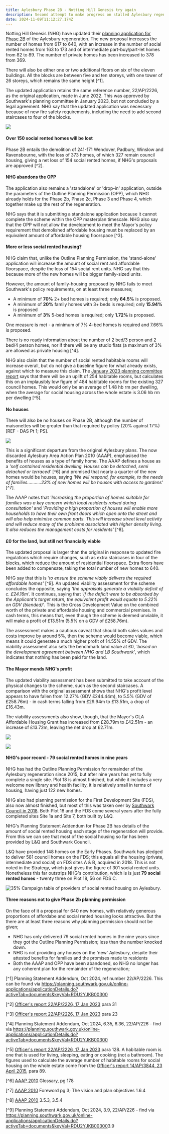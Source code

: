 ```yaml
---
title: Aylesbury Phase 2B - Notting Hill Genesis try again
description: Second attempt to make progress on stalled Aylesbury regeneration
date: 2024-11-09T11:12:27.174Z
---
```

Notting Hill Genesis (NHG) have updated their [planning application for Phase 2B](https://planning.southwark.gov.uk/online-applications/applicationDetails.do?activeTab=documents&keyVal=RDU2YJKB00300) of the Aylesbury regeneration.  The new proposal increases the number of homes from 617 to 640, with an increase in the number of social rented homes from 163 to 173 and of intermediate part-buy/part-let homes from 82 to 89.  The number of private homes has been increased to 378 from 369.

There will also be either one or two additional floors on six of the eleven buildings. All the blocks are between five and ten storeys, with one tower of 26 storeys, which remains the same height [^1].

The updated application retains the same reference number, 22/AP/2226, as the original application, made in June 2022.  This was approved by Southwark's planning committee in January 2023, but not concluded by a legal agreement.  NHG say that the updated application was necessary because of new fire safety requirements, including the need to add second staircases to four of the blocks.

![](img/22_ap_2226-design_and_access_statement__part_15_.-3521594.pdf-adobe-acrobat-reader-64-bit-09_11_2024-16_32_16.png)

#### Over 150 social rented homes will be lost

Phase 2B entails the demolition of 241-171 Wendover, Padbury, Winslow and Ravensbourne, with the loss of 373 homes, of which 327 remain council housing, giving a net loss of 154 social rented homes, if NHG's proposals are approved [^2].

#### NHG abandons the OPP

The application also remains a 'standalone' or 'drop-in' application, outside the parameters of the Outline Planning Permission (OPP), which NHG already holds for the Phase 2b, Phase 2c, Phase 3 and Phase 4, which together make up the rest of the regeneration.

NHG says that it is submitting a standalone application because it cannot complete the scheme within the OPP masterplan timescale.  NHG also say that the OPP will not allow the development to meet the Mayor's policy requirement that demolished affordable housing must be replaced by an equivalent amount of affordable housing floorspace [^3].

#### More or less social rented housing?

NHG claim that, unlike the Outline Planning Permission, the 'stand-alone' application will increase the amount of social rent and affordable floorspace, despite the loss of 154 social rent units.  NHG say that this because more of the new homes will be bigger family-sized units.  

However, the amount of family-housing proposed by NHG fails to meet Southwark's policy requirements, on at least three measures;

* A minimum of **70%** 2+ bed homes is required; only **64.5%** is proposed.
* A minimum of **20%** family homes with 3+ beds is required; only **15.94%** is proposed
* A minimum of **3%** 5-bed homes is required; only **1.72%** is proposed. 

One measure is met - a minimum of 7% 4-bed homes is required and 7.66% is proposed.

There is no ready information about the number of 2 bed/3 person and 2 bed/4 person homes, nor if there will be any studio flats (a maximum of 3% are allowed as private housing [^4].

NHG also claim that the number of social rented habitable rooms will increase overall, but do not give a baseline figure for what already exists, against which to measure this claim.  The [January 2023 planning committee report](https://moderngov.southwark.gov.uk/documents/s111174/Report%20-%20Aylesbury%20Phase%202B.pdf) says that there will be an uplift of 254 habitable rooms, but calculates this on an implausibly low figure of 484 habitable rooms for the existing 327 council homes.  This would only be an average of 1.48 hb rm per dwelling, when the average for social housing across the whole estate is 3.06 hb rm per dwelling [^5]. 

#### No houses

There will also be no houses on Phase 2B, although the number of maisonettes will be greater than that required by policy (20% against 17%) \[REF - DAS Pt 1; PS].

![](img/22_ap_2226-design_and_access_statement__part_15_.-3521594.pdf-adobe-acrobat-reader-64-bit-09_11_2024-17_08_01.png)

This is a significant departure from the original Aylesbury plans.  The now discarded Aylesbury Area Action Plan 2010 (AAAP), emphasised the benefits of houses as a type of family home.  The AAAP defines a house as a *'self contained residential dwelling. Houses can be detached, semi detached or terraced'* [^6] and promised that nearly a quarter of the new homes would be houses, saying *'We will respond, for example, to the needs of families...........23% of new homes will be houses with access to gardens'* [^7].  

The AAAP notes that *'Increasing the proportion of homes suitable for families was a key concern which local residents raised during consultation'* and *'Providing a high proportion of houses will enable more households to have their own front doors which open onto the street and will also help minimise common parts. This will increase street level activity and will reduce many of the problems associated with higher density living. It also reduces the management costs for residents'* [^8].

#### £0 for the land, but still not financially viable

The updated proposal is larger than the original in response to updated fire regulations which require changes, such as extra staircases in four of the blocks, which reduce the amount of residential floorspace.  Extra floors have been added to compensate, taking the total number of new homes to 640.

NHG say that this is *'to ensure the scheme viably delivers the required affordable homes'* [^9].  An updated viability assessment for the scheme concludes the opposite, saying *'the appraisals generate a viability deficit of c. £24.16m'.*  It continues, saying that *'if the deficit were to be absorbed by the Applicant's target return, the equivalent profit would equate to 5.22% on GDV (blended)'*.  This is the Gross Development Value on the combined worth of the private and affordable housing and commercial premises.  In cash terms, this means that, even though the scheme is deemed unviable, it will make a profit of £13.51m (5.5% on a GDV of £258.76m).  

The assessment makes a cautious caveat that should both sales values and costs improve by around 5%, then the scheme would become viable, which means it could generate a much higher profit of 14.55% of GDV.  The viability assessment also sets the benchmark land value at £0, *'based on the development agreement between NHG and LB Southwark'*, which indicates that nothing has been paid for the land.

#### The Mayor mends NHG's profit

The updated viability assessment has been submitted to take account of the physical changes to the scheme, such as the second staircases.  A comparison with the original assessment shows that NHG's profit level appears to have fallen from 12.27% (GDV £244.44m), to 5.5% (GDV of £258.76m) - in cash terms falling from £29.94m to £13.51m, a drop of £16.43m.

The viability assessments also show, though, that the Mayor's GLA Affordable Housing Grant has increased from £28.79m to £42.51m - an increase of £13.72m, leaving the net drop at £2.71m.

![](img/exhibition_boards_150624.pdf-adobe-acrobat-reader-64-bit-11_11_2024-09_52_45.png)

![](img/22_ap_2226-design_and_access_statement__part_1_.-3521527.pdf-adobe-acrobat-reader-64-bit-09_11_2024-15_51_51.png)

#### NHG's poor record - 79 social rented homes in nine years

NHG has had the Outline Planning Permission for remainder of the Aylesbury regeneration since 2015, but after nine years has yet to fully complete a single site. Plot 18 is almost finished, but while it includes a very welcome new library and health facility, it is relatively small in terms of housing, having just 122 new homes. 

NHG also had planning permission for the First Development Site (FDS), also now almost finished, but most of this was taken over by [Southwark Council in 2018](https://www.35percent.org/posts/2020-07-09-aylesbury-estate-fds-variation/).  Both Plot 18 and the FDS come several years after the fully completed sites Site 1a and Site 7, both built by L&Q.

NHG's Planning Statement Addendum for Phase 2B has details of the amount of social rented housing each stage of the regeneration will provide.  From this we can see that most of the social housing so far has been provided by L&Q and Southwark Council.  

L&Q have provided 148 homes on the Early Phases.  Southwark has pledged to deliver 581 council homes on the FDS; this equals all the housing (private, intermediate and social) on FDS sites A & B, acquired in 2018.  This is not noted in the Strategy, which just gives the figure of 301 social rented units.  Nonetheless this far outstrips NHG's contribution, which is is just **79 social rented homes** - twenty three on Plot 18, 56 on FDS C.

![](img/table_providers_of_social_rented_homes_121124-word-21_11_2024-09_25_58.png "35% Campaign table of providers of social rented housing on Aylesbury.")

#### Three reasons not to give Phase 2b planning permission

On the face of it a proposal for 640 new homes, with relatively generous proportions of affordabe and social rented housing looks attractive. But the there are at least three reasons why planning permission should not be given; 

* NHG has only delivered 79 social rented homes in the nine years since they got the Outline Planning Permission; less than the number knocked down.
* NHG is not providing any houses on the 'new' Aylesbury, despite their attested benefits for families and the promises made to residents
* Both the AAAP and OPP have been abandoned, so NHG no longer has any coherent plan for the remainder of the regeneration;

[^1] Planning Statement Addendum, Oct 2024, ref number 22/AP/2226.  This can be found via <https://planning.southwark.gov.uk/online-applications/applicationDetails.do?activeTab=documents&keyVal=RDU2YJKB00300>

[^2] [Officer's report 22/AP/2226, 17 Jan 2023](https://moderngov.southwark.gov.uk/documents/s111174/Report%20-%20Aylesbury%20Phase%202B.pdf) para 31

[^3] [Officer's report 22/AP/2226, 17 Jan 2023](https://moderngov.southwark.gov.uk/documents/s111174/Report%20-%20Aylesbury%20Phase%202B.pdf) para 23

[^4] Planning Statement Addendum, Oct 2024, 6.35, 6.36, 22/AP/226 - find via <https://planning.southwark.gov.uk/online-applications/applicationDetails.do?activeTab=documents&keyVal=RDU2YJKB00300>

[^5] [Officer's report 22/AP/2226, 17 Jan 2023](https://moderngov.southwark.gov.uk/documents/s111174/Report%20-%20Aylesbury%20Phase%202B.pdf)  para 128.  A habitable room is one that is used for living, sleeping, eating or cooking (not a bathroom).  The figures used to calculate the average number of habitable rooms for social housing on the whole estate come from the [Officer's report 14/AP/3844, 23 April 2015](https://moderngov.southwark.gov.uk/documents/s53361/Report.pdf), para 89.

[^6] [AAAP 2010](https://www.southwark.gov.uk/assets/attach/1647/Aylesbury-AAP-2010.pdf) Glossary, pg 178

[^7] [AAAP 2010](https://www.southwark.gov.uk/assets/attach/1647/Aylesbury-AAP-2010.pdf) Foreword pg 3; The vision and plan objectives 1.6.4

[^8] [AAAP 2010](https://www.southwark.gov.uk/assets/attach/1647/Aylesbury-AAP-2010.pdf) 3.5.3, 3.5.4

[^9] Planning Statement Addendum, Oct 2024, 3.9, 22/AP/226 - find via <https://planning.southwark.gov.uk/online-applications/applicationDetails.do?activeTab=documents&keyVal=RDU2YJKB00300>3.9